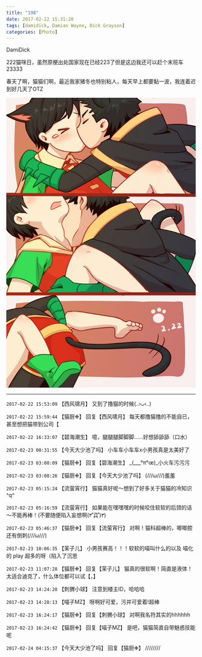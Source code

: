 ```yaml
---
title: "198"
date: 2017-02-22 15:31:20
tags: [damidick, Damian Wayne, Dick Grayson]
categories: [Photo]
---
```


<p>DamiDick</p> 
<p>222猫咪日，虽然原梗出处国家现在已经223了但是这边我还可以赶个末班车23333</p> 
<p>春天了啊，猫猫们啊，最近我家猪冬也特别粘人，每天早上都要黏一波，我连着迟到好几天了OTZ</p>

![](https://raw.githubusercontent.com/alicewish/meowchain247/master/img_cVZNdzJtQk9JV2VHclFyMDNuQ3RGMExvQmxDamNCNmRnbjZsMkxwVkdvMlMrYUxyRDFXWUJnPT0.jpg)

---

`2017-02-22 15:53:09` 【西风啸月】 又到了撸猫的时候(..›ᴗ‹..)

`2017-02-22 15:59:44` 【猫厨✙】 回复【西风啸月】 每天都撸猫撸的不能自已，甚至想把猫带到公司【

`2017-02-22 16:33:07` 【碧海潮生】 噫，腿腿腿脚脚脚……好想舔舔舔（口水）

`2017-02-23 00:31:55` 【今天大少池了吗】 小车车小车车x小男孩真是太美好了

`2017-02-23 03:08:09` 【猫厨✙】 回复【碧海潮生】 \_(\_\_\_°π°œ)\_小火车污污污

`2017-02-23 03:08:26` 【猫厨✙】 回复【今天大少池了吗】 (///ω///)羞羞

`2017-02-23 05:15:24` 【流萤宵行】 猫猫真好呢～想到了好多关于猫猫的冷知识^q^

`2017-02-23 05:16:59` 【流萤宵行】 如果能在嘿嘿嘿的时候咬住软软的后颈的话～不能再棒！(不要随便陷入妄想啊(۳˚Д˚)۳)

`2017-02-23 05:46:37` 【猫厨✙】 回复【流萤宵行】 对啊！猫科超棒的，唧唧腔还有倒刺(///ω///)

`2017-02-23 10:06:35` 【茉子儿】 小男孩赛高！！！软软的喵叫什么的以及 喵化的 play 超多的呀（陷入了沉思

`2017-02-23 11:07:28` 【猫厨✙】 回复【茉子儿】 猫真的很软啊！简直是液体！太适合迪克了，什么体位都可以试【，】

`2017-02-23 14:24:20` 【刺猬小球】 注意到楼主ID，哈哈哈

`2017-02-23 14:28:13` 【喵子MZ】 呀啊好可爱，污并可爱着!超棒

`2017-02-23 16:24:17` 【猫厨✙】 回复【刺猬小球】 对啊我名符其实的hhhhhh

`2017-02-23 16:24:42` 【猫厨✙】 回复【喵子MZ】 是吧，猫猫简直自带魅惑技能呢

`2017-02-24 04:15:37` 【今天大少池了吗】 回复【猫厨✙】 ////////
